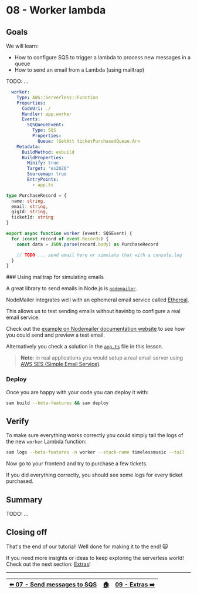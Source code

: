 # 08 - Worker lambda

## Goals



We will learn:

  - How to configure SQS to trigger a lambda to process new messages in a queue
  - How to send an email from a Lambda (using mailtrap)

TODO: ...



```yaml
  worker:
    Type: AWS::Serverless::Function
    Properties:
      CodeUri: ./
      Handler: app.worker
      Events:
        SQSQueueEvent:
          Type: SQS
          Properties:
            Queue: !GetAtt ticketPurchasedQueue.Arn
    Metadata:
      BuildMethod: esbuild
      BuildProperties:
        Minify: true
        Target: "es2020"
        Sourcemap: true
        EntryPoints:
          - app.ts
```


```ts
type PurchaseRecord = {
  name: string,
  email: string,
  gigId: string,
  ticketId: string
}

export async function worker (event: SQSEvent) {
  for (const record of event.Records) {
    const data = JSON.parse(record.body) as PurchaseRecord

    // TODO ... send email here or simulate that with a console.log
  }
}
```


### Using mailtrap for simulating emails 

A great library to send emails in Node.js is [`nodemailer`](https://nodemailer.com/).

NodeMailer integrates well with an ephemeral email service called [Ethereal](https://ethereal.email/).

This allows us to test sending emails without havinbg to configure a real email service.

Check out the [example on Nodemailer documentation website](https://nodemailer.com/about/#example) to see how you could send and preview a test email.

Alternatively you check a solution in the [`app.ts`](./app.ts) file in this lesson.

> **Note**: in real applications you would setup a real email server using [AWS SES (Simple Email Service)](https://aws.amazon.com/ses/).


### Deploy

Once you are happy with your code you can deploy it with:

```bash
sam build --beta-features && sam deploy
```


## Verify

To make sure everything works correctly you could simply tail the logs of the new `worker` Lambda function:

```bash
sam logs --beta-features -n worker --stack-name timelessmusic --tail
```

Now go to your frontend and try to purchase a few tickets.

If you did everything correctly, you should see some logs for every ticket purchased.


## Summary

TODO: ...


## Closing off

That's the end of our tutorial! Well done for making it to the end! 🙀

If you need more insights or ideas to keep exploring the serverless world! Check out the next section: [Extras](/lessons/09-extras/README.md)!

---

| [⬅️ 07 - Send messages to SQS](/lessons/07-send-messages-to-sqs/README.md) | [🏠](/README.md)| [09 - Extras ➡️](/lessons/09-extras/README.md)|
|:--------------|:------:|------------------------------------------------:|
